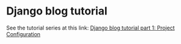 # Django blog tutorial
See the tutorial series at this link: [Django blog tutorial part 1: Project Configuration](https://dontrepeatyourself.org/post/django-blog-tutorial-part-1-project-configuration/)
